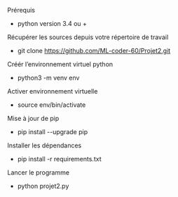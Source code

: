 Prérequis
  - python version 3.4  ou +

Récupérer les sources depuis votre répertoire de travail   
  -  git clone https://github.com/ML-coder-60/Projet2.git

Créér l’environnement virtuel python
  - python3 -m venv env

Activer environnement virtuelle 
  -  source  env/bin/activate

Mise à jour de pip
  -  pip install --upgrade pip

Installer les dépendances 
  - pip install -r requirements.txt

Lancer le programme 
  - python projet2.py
